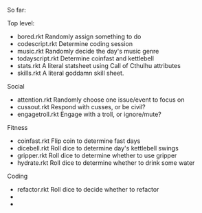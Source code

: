 So far:

Top level:
- bored.rkt Randomly assign something to do
- codescript.rkt Determine coding session
- music.rkt Randomly decide the day's music genre
- todayscript.rkt Determine coinfast and kettlebell
- stats.rkt A literal statsheet using Call of Cthulhu attributes
- skills.rkt A literal goddamn skill sheet.

Social
- attention.rkt Randomly choose one issue/event to focus on
- cussout.rkt Respond with cusses, or be civil?
- engagetroll.rkt Engage with a troll, or ignore/mute?

Fitness
- coinfast.rkt Flip coin to determine fast days
- dicebell.rkt Roll dice to determine day's kettlebell swings
- gripper.rkt Roll dice to determine whether to use gripper
- hydrate.rkt Roll dice to determine whether to drink some water

Coding
- refactor.rkt Roll dice to decide whether to refactor
-
-
